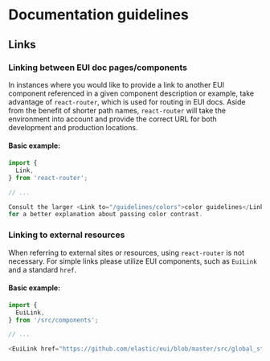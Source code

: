 # Documentation guidelines

## Links

### Linking between EUI doc pages/components

In instances where you would like to provide a link to another EUI component
referenced in a given component description or example, take advantage of `react-router`,
which is used for routing in EUI docs. Aside from the benefit of shorter path names, `react-router` will take the environment into account and provide the correct URL for both development and production locations.

#### Basic example:

```js
import {
  Link,
} from 'react-router';

// ...

Consult the larger <Link to="/guidelines/colors">color guidelines</Link> page
for a better explanation about passing color contrast.
```

### Linking to external resources

When referring to external sites or resources, using `react-router` is not necessary. For simple links please utilize EUI components, such as `EuiLink` and a standard `href`.

#### Basic example:

```js
import {
  EuiLink,
} from '/src/components';

// ...

<EuiLink href="https://github.com/elastic/eui/blob/master/src/global_styling/mixins/_shadow.scss">View the Sass code for shadow mixins</EuiLink>.
```
